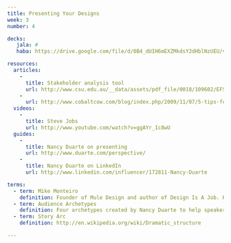```yaml
---
title: Presenting Your Designs
week: 3
number: 4

decks: 
   jala: #
   haba: https://drive.google.com/file/d/0B4_dUIH6mEXZMkdsY2dHblNzUEU/view?usp=sharing

resources:
  articles:
    -
      title: Stakeholder analysis tool
      url: http://www.csu.edu.au/__data/assets/pdf_file/0018/109602/EFS_Journal_vol_5_no_2_02_Kennon_et_al.pdf
    -
      url: http://www.cobaltcow.com/blog/index.php/2009/11/07/5-tips-for-presenting-your-design-concept/
  videos:
    -
      title: Steve Jobs
      url: http://www.youtube.com/watch?v=ggAYr_Ic8wU
  guides:
    -
      title: Nancy Duarte on presenting
      url: http://www.duarte.com/perspective/
    -
      title: Nancy Duarte on LinkedIn
      url: http://www.linkedin.com/influencer/172811-Nancy-Duarte

terms:
  - term: Mike Monteiro
    definition: Founder of Mule Design and author of Design Is A Job. Known for being outspoken about the business side of design.
  - term: Audience Archetypes
    definition: Four archetypes created by Nancy Duarte to help speakers tailor their presentations to the audience.
  - term: Story Arc
    definition: http://en.wikipedia.org/wiki/Dramatic_structure

---
```

